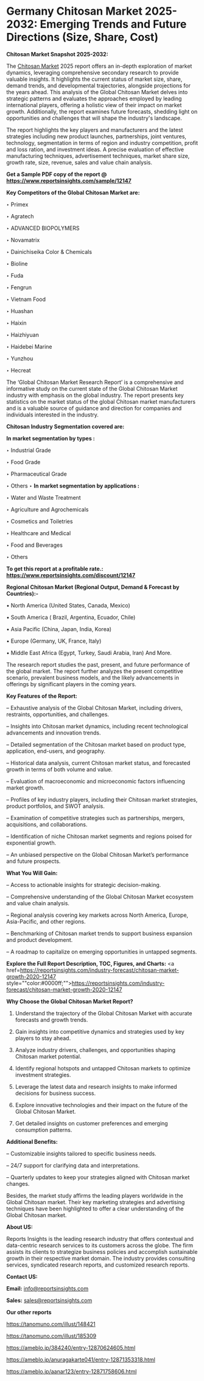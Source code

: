 # Germany Chitosan Market 2025-2032: Emerging Trends and Future Directions (Size, Share, Cost)

<strong>Chitosan Market Snapshot 2025-2032:</strong>

The <a href=https://www.reportsinsights.com/sample/12147>Chitosan Market</a> 2025 report offers an in-depth exploration of market dynamics, leveraging comprehensive secondary research to provide valuable insights. It highlights the current status of market size, share, demand trends, and developmental trajectories, alongside projections for the years ahead. This analysis of the Global Chitosan Market delves into strategic patterns and evaluates the approaches employed by leading international players, offering a holistic view of their impact on market growth. Additionally, the report examines future forecasts, shedding light on opportunities and challenges that will shape the industry's landscape.

The report highlights the key players and manufacturers and the latest strategies including new product launches, partnerships, joint ventures, technology, segmentation in terms of region and industry competition, profit and loss ration, and investment ideas. A precise evaluation of effective manufacturing techniques, advertisement techniques, market share size, growth rate, size, revenue, sales and value chain analysis.

<strong>Get a Sample PDF copy of the report @ <a href=https://www.reportsinsights.com/sample/12147 style=color:#0000ff;>https://www.reportsinsights.com/sample/12147</a></strong>

<strong>Key Competitors of the Global Chitosan Market are:</strong>

‣ Primex

‣ Agratech

‣ ADVANCED BIOPOLYMERS

‣ Novamatrix

‣ Dainichiseika Color & Chemicals

‣ Bioline

‣ Fuda

‣ Fengrun

‣ Vietnam Food

‣ Huashan

‣ Haixin

‣ Haizhiyuan

‣ Haidebei Marine

‣ Yunzhou

‣ Hecreat

The ‘Global Chitosan Market Research Report’ is a comprehensive and informative study on the current state of the Global Chitosan Market industry with emphasis on the global industry. The report presents key statistics on the market status of the global Chitosan market manufacturers and is a valuable source of guidance and direction for companies and individuals interested in the industry.

<strong>Chitosan Industry Segmentation covered are:</strong>

<strong>In market segmentation by types : </strong>

‣ Industrial Grade

‣ Food Grade

‣ Pharmaceutical Grade

‣ Others
‣ 
<strong>In market segmentation by applications : </strong>

‣ Water and Waste Treatment

‣ Agriculture and Agrochemicals

‣ Cosmetics and Toiletries

‣ Healthcare and Medical

‣ Food and Beverages

‣ Others

<strong>To get this report at a profitable rate.: <a href=https://www.reportsinsights.com/discount/12147 style=color:#0000ff;>https://www.reportsinsights.com/discount/12147</a></strong>

<strong>Regional Chitosan Market (Regional Output, Demand &amp; Forecast by Countries):-</strong>

• North America (United States, Canada, Mexico)

• South America ( Brazil, Argentina, Ecuador, Chile)

• Asia Pacific (China, Japan, India, Korea)

• Europe (Germany, UK, France, Italy)

• Middle East Africa (Egypt, Turkey, Saudi Arabia, Iran) And More.

The research report studies the past, present, and future performance of the global market. The report further analyzes the present competitive scenario, prevalent business models, and the likely advancements in offerings by significant players in the coming years.

<strong>Key Features of the Report:</strong>

– Exhaustive analysis of the Global Chitosan Market, including drivers, restraints, opportunities, and challenges.

– Insights into Chitosan market dynamics, including recent technological advancements and innovation trends.

– Detailed segmentation of the Chitosan market based on product type, application, end-users, and geography.

– Historical data analysis, current Chitosan market status, and forecasted growth in terms of both volume and value.

– Evaluation of macroeconomic and microeconomic factors influencing market growth.

– Profiles of key industry players, including their Chitosan market strategies, product portfolios, and SWOT analysis.

– Examination of competitive strategies such as partnerships, mergers, acquisitions, and collaborations.

– Identification of niche Chitosan market segments and regions poised for exponential growth.

– An unbiased perspective on the Global Chitosan Market’s performance and future prospects.

<strong>What You Will Gain:</strong>

– Access to actionable insights for strategic decision-making.

– Comprehensive understanding of the Global Chitosan Market ecosystem and value chain analysis.

– Regional analysis covering key markets across North America, Europe, Asia-Pacific, and other regions.

– Benchmarking of Chitosan market trends to support business expansion and product development.

– A roadmap to capitalize on emerging opportunities in untapped segments.

<strong>Explore the Full Report Description, TOC, Figures, and Charts:</strong>
<a href=https://reportsinsights.com/industry-forecast/chitosan-market-growth-2020-12147 style=""color:#0000ff;"">https://reportsinsights.com/industry-forecast/chitosan-market-growth-2020-12147</a>

<strong>Why Choose the Global Chitosan Market Report?</strong>

1. Understand the trajectory of the Global Chitosan Market with accurate forecasts and growth trends.

2. Gain insights into competitive dynamics and strategies used by key players to stay ahead.

3. Analyze industry drivers, challenges, and opportunities shaping Chitosan market potential.

4. Identify regional hotspots and untapped Chitosan markets to optimize investment strategies.

5. Leverage the latest data and research insights to make informed decisions for business success.

6. Explore innovative technologies and their impact on the future of the Global Chitosan Market.

7. Get detailed insights on customer preferences and emerging consumption patterns.

<strong>Additional Benefits:</strong>

– Customizable insights tailored to specific business needs.

– 24/7 support for clarifying data and interpretations.

– Quarterly updates to keep your strategies aligned with Chitosan market changes.

Besides, the market study affirms the leading players worldwide in the Global Chitosan market. Their key marketing strategies and advertising techniques have been highlighted to offer a clear understanding of the Global Chitosan market.

<strong><strong>About US</strong>:</strong>

Reports Insights is the leading research industry that offers contextual and data-centric research services to its customers across the globe. The firm assists its clients to strategize business policies and accomplish sustainable growth in their respective market domain. The industry provides consulting services, syndicated research reports, and customized research reports.

<strong>Contact US:</strong>

<p class=><b>Email:</b> <a href=mailto:info@reportsinsights.com>info@reportsinsights.com</a></p>
<p class=><b>Sales:</b> <a href=mailto:sales@reportsinsights.com>sales@reportsinsights.com</a></p>

<strong>Our other reports</strong>

<a href=https://tanomuno.com/illust/148421>https://tanomuno.com/illust/148421</a>

<a href=https://tanomuno.com/illust/185309>https://tanomuno.com/illust/185309</a>

<a href=https://ameblo.jp/384240/entry-12870624605.html>https://ameblo.jp/384240/entry-12870624605.html</a>

<a href=https://ameblo.jp/anuragakarte041/entry-12871353318.html>https://ameblo.jp/anuragakarte041/entry-12871353318.html</a>

<a href=https://ameblo.jp/aanar123/entry-12871758606.html>https://ameblo.jp/aanar123/entry-12871758606.html</a>
